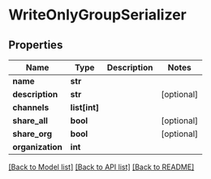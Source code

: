 # WriteOnlyGroupSerializer

## Properties
Name | Type | Description | Notes
------------ | ------------- | ------------- | -------------
**name** | **str** |  | 
**description** | **str** |  | [optional] 
**channels** | **list[int]** |  | 
**share_all** | **bool** |  | [optional] 
**share_org** | **bool** |  | [optional] 
**organization** | **int** |  | 

[[Back to Model list]](../README.md#documentation-for-models) [[Back to API list]](../README.md#documentation-for-api-endpoints) [[Back to README]](../README.md)



